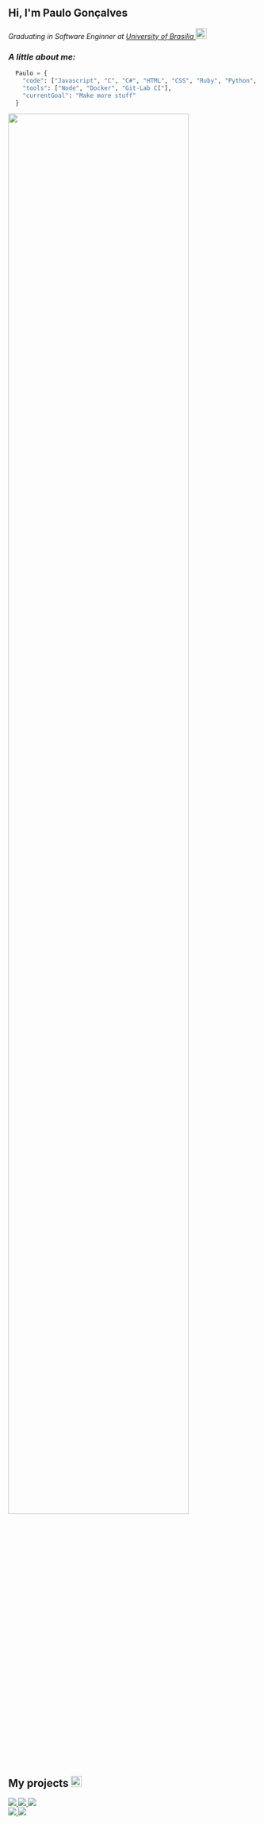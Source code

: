 <!-- Resume -->
<h2> Hi, I'm Paulo Gonçalves </h2>
<p>
    <em>Graduating in Software Enginner at <a href="http://www.unb.br"> University of Brasilia </a></em>
    <a>
      <img src="https://cultofthepartyparrot.com/flags/hd/brazilparrot.gif" width="22" height="22"/>
    </a>
</p>



<em><h3 style="font-weight: bold">A little about me:</h3></em>

``` Python
  Paulo = {
    "code": ["Javascript", "C", "C#", "HTML", "CSS", "Ruby", "Python", "Java"],
    "tools": ["Node", "Docker", "Git-Lab CI"],
    "currentGoal": "Make more stuff"
  }
```
<!-- Git Stats -->
<a href="https://github.com/PauloGoncalvesLima">
  <img align="center" height='85%'src="https://github-readme-stats.vercel.app/api?username=PaulogoncalvesLima&show_icons=true&count_private=true&title_color=0366d6&icon_color=0366d6" />
</a>
<!-- Toplags is bugged check if they fixed later https://github.com/anuraghazra/github-readme-stats -->
<!-- <a href="https://github.com/PauloGoncalvesLima">
  <img align="center" height='100%' src="https://github-readme-stats.vercel.app/api/top-langs/?username=PaulogoncalvesLima&orgs=ChatBot-Bino&langs_count=10&count_private=true&layout=compact&hide=C%23" /> -->
</a>



<h2>My projects <img src="https://cultofthepartyparrot.com/parrots/hd/githubparrot.gif" width="22" height="22"/></h2>
<!-- Git Projects -->

<a href="https://github.com/PauloGoncalvesLima/Games-Projects">
  <img src="https://github-readme-stats.vercel.app/api/pin/?username=PaulogoncalvesLima&repo=Games-Projects" />
</a>
<a href="https://github.com/ChatBot-Bino/Chatbot-Bino">
  <img  src="https://github-readme-stats.vercel.app/api/pin/?username=PaulogoncalvesLima&repo=Chatbot-Bino" />
</a>
<a href="https://github.com/PauloGoncalvesLima/AsteriscoDecoder">
  <img  src="https://github-readme-stats.vercel.app/api/pin/?username=PaulogoncalvesLima&repo=AsteriscoDecoder" />
</a>
<br>
<a href="https://github.com/Interacao-Humano-Computador/2020.1-AliExpress">
  <img  src="https://github-readme-stats.vercel.app/api/pin/?username=Interacao-Humano-Computador&repo=2020.1-AliExpress" />
</a>

<a href="https://github.com/Requisitos-de-Software/2020.1-Mia-Ajuda">
  <img  src="https://github-readme-stats.vercel.app/api/pin/?username=Requisitos-de-Software&repo=2020.1-Mia-Ajuda" />
</a>


